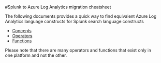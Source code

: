 #Splunk to Azure Log Analytics migration cheatsheet

The following documents provides a quick way to find equivalent Azure Log Analytics language constructs for Splunk search language constructs
* [Concepts](overview_splunk_to_azure_log_analytics_concepts.md)
* [Operators](overview_splunk_to_azure_log_analytics_operators.md)
* [Functions](overview_splunk_to_azure_log_analytics_functions.md)

Please note that there are many operators and functions that exist only in one platform and not the other.




 


